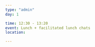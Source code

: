 ```yaml
---
type: "admin"
day: 1

time: 12:30 - 13:20
event: Lunch + facilitated lunch chats
location: 

---
```

